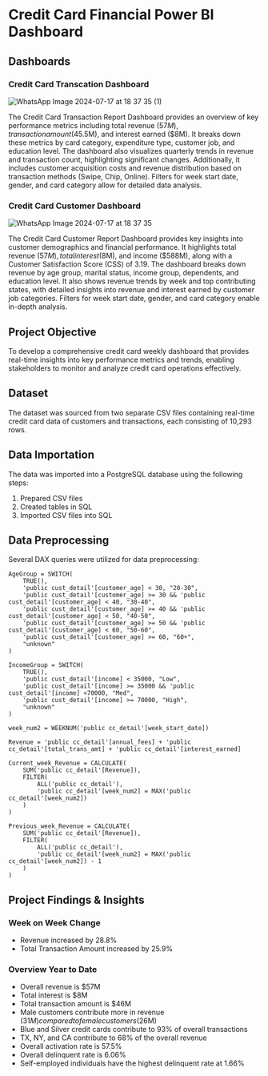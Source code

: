 # Credit Card Financial Power BI Dashboard

## Dashboards

### Credit Card Transcation Dashboard
![WhatsApp Image 2024-07-17 at 18 37 35 (1)](https://github.com/user-attachments/assets/f461d0df-cca7-4a38-a5a2-b32967f6c77e)

The Credit Card Transaction Report Dashboard provides an overview of key performance metrics including total revenue ($57M), transaction amount ($45.5M), and interest earned ($8M). It breaks down these metrics by card category, expenditure type, customer job, and education level. The dashboard also visualizes quarterly trends in revenue and transaction count, highlighting significant changes. Additionally, it includes customer acquisition costs and revenue distribution based on transaction methods (Swipe, Chip, Online). Filters for week start date, gender, and card category allow for detailed data analysis.

### Credit Card Customer Dashboard
![WhatsApp Image 2024-07-17 at 18 37 35](https://github.com/user-attachments/assets/e6c36d2c-0691-4fda-8bee-bdd890c2fe3f)

The Credit Card Customer Report Dashboard provides key insights into customer demographics and financial performance. It highlights total revenue ($57M), total interest ($8M), and income ($588M), along with a Customer Satisfaction Score (CSS) of 3.19. The dashboard breaks down revenue by age group, marital status, income group, dependents, and education level. It also shows revenue trends by week and top contributing states, with detailed insights into revenue and interest earned by customer job categories. Filters for week start date, gender, and card category enable in-depth analysis.


## Project Objective

To develop a comprehensive credit card weekly dashboard that provides real-time insights into key performance metrics and trends, enabling stakeholders to monitor and analyze credit card operations effectively.

## Dataset

The dataset was sourced from two separate CSV files containing real-time credit card data of customers and transactions, each consisting of 10,293 rows.

## Data Importation

The data was imported into a PostgreSQL database using the following steps:

1. Prepared CSV files
2. Created tables in SQL
3. Imported CSV files into SQL

## Data Preprocessing

Several DAX queries were utilized for data preprocessing:

```DAX
AgeGroup = SWITCH(
    TRUE(),
    'public cust_detail'[customer_age] < 30, "20-30",
    'public cust_detail'[customer_age] >= 30 && 'public cust_detail'[customer_age] < 40, "30-40",
    'public cust_detail'[customer_age] >= 40 && 'public cust_detail'[customer_age] < 50, "40-50",
    'public cust_detail'[customer_age] >= 50 && 'public cust_detail'[customer_age] < 60, "50-60",
    'public cust_detail'[customer_age] >= 60, "60+",
    "unknown"
)

IncomeGroup = SWITCH(
    TRUE(),
    'public cust_detail'[income] < 35000, "Low",
    'public cust_detail'[income] >= 35000 && 'public cust_detail'[income] <70000, "Med",
    'public cust_detail'[income] >= 70000, "High",
    "unknown"
)

week_num2 = WEEKNUM('public cc_detail'[week_start_date])

Revenue = 'public cc_detail'[annual_fees] + 'public cc_detail'[total_trans_amt] + 'public cc_detail'[interest_earned]

Current_week_Revenue = CALCULATE(
    SUM('public cc_detail'[Revenue]),
    FILTER(
        ALL('public cc_detail'),
        'public cc_detail'[week_num2] = MAX('public cc_detail'[week_num2])
    )
)

Previous_week_Revenue = CALCULATE(
    SUM('public cc_detail'[Revenue]),
    FILTER(
        ALL('public cc_detail'),
        'public cc_detail'[week_num2] = MAX('public cc_detail'[week_num2]) - 1
    )
)
```

## Project Findings & Insights

### Week on Week Change

- Revenue increased by 28.8%
- Total Transaction Amount increased by 25.9%

### Overview Year to Date

- Overall revenue is $57M
- Total interest is $8M
- Total transaction amount is $46M
- Male customers contribute more in revenue ($31M) compared to female customers ($26M)
- Blue and Silver credit cards contribute to 93% of overall transactions
- TX, NY, and CA contribute to 68% of the overall revenue
- Overall activation rate is 57.5%
- Overall delinquent rate is 6.06%
- Self-employed individuals have the highest delinquent rate at 1.66%

